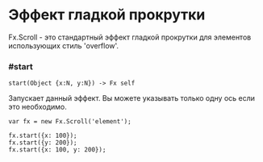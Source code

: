 # Эффект гладкой прокрутки

Fx.Scroll - это стандартный эффект гладкой прокрутки для элементов 
использующих стиль 'overflow'.


### #start

    start(Object {x:N, y:N}) -> Fx self

Запускает данный эффект. Вы можете указывать только одну ось если это
необходимо.

    var fx = new Fx.Scroll('element');
    
    fx.start({x: 100});
    fx.start({y: 200});
    fx.start({x: 100, y: 200});
